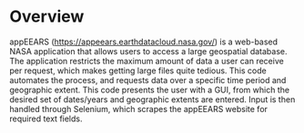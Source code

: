 # Overview

appEEARS (https://appeears.earthdatacloud.nasa.gov/) is a web-based NASA application that allows users to access a large geospatial database.  The application restricts the maximum amount of data a user can receive per request, which makes getting large files quite tedious.  This code automates the process, and requests data over a specific time period and geographic extent.  This code presents the user with a GUI, from which the desired set of dates/years and geographic extents are entered.  Input is then handled through Selenium, which scrapes the appEEARS website for required text fields.
